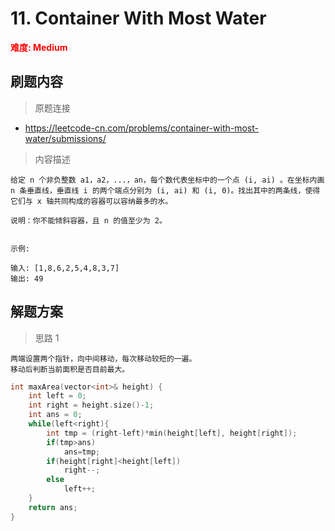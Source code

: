# 11. Container With Most Water

 **<font color=red>难度: Medium</font>**

 ## 刷题内容

 > 原题连接

* https://leetcode-cn.com/problems/container-with-most-water/submissions/
  
 > 内容描述
 
 ```
给定 n 个非负整数 a1，a2，...，an，每个数代表坐标中的一个点 (i, ai) 。在坐标内画 n 条垂直线，垂直线 i 的两个端点分别为 (i, ai) 和 (i, 0)。找出其中的两条线，使得它们与 x 轴共同构成的容器可以容纳最多的水。

说明：你不能倾斜容器，且 n 的值至少为 2。


示例:

输入: [1,8,6,2,5,4,8,3,7]
输出: 49
 ```

## 解题方案
> 思路 1
```
两端设置两个指针，向中间移动，每次移动较短的一遍。
移动后判断当前面积是否目前最大。
```

```cpp
int maxArea(vector<int>& height) {
    int left = 0;
    int right = height.size()-1;
    int ans = 0;
    while(left<right){
        int tmp = (right-left)*min(height[left], height[right]);
        if(tmp>ans)
            ans=tmp;
        if(height[right]<height[left])
            right--;
        else 
            left++;
    }
    return ans;
}
```